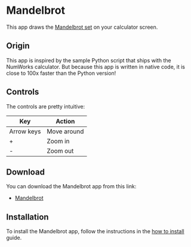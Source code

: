 # Mandelbrot

This app draws the [Mandelbrot set](https://en.wikipedia.org/wiki/Mandelbrot_set) on your calculator screen.

## Origin

This app is inspired by the sample Python script that ships with the NumWorks
calculator. But because this app is written in native code, it is close to 100x
faster than the Python version!

## Controls

The controls are pretty intuitive:

| Key        | Action      |
| ---------- | ----------- |
| Arrow keys | Move around |
| +          | Zoom in     |
| -          | Zoom out    |

## Download

You can download the Mandelbrot app from this link:

- [Mandelbrot](https://yann.n1n1.xyz/www/static/nwagyu/mandelbrot.nwa)

## Installation

To install the Mandelbrot app, follow the instructions in the
[how to install](../help/how-to-install.md) guide.
